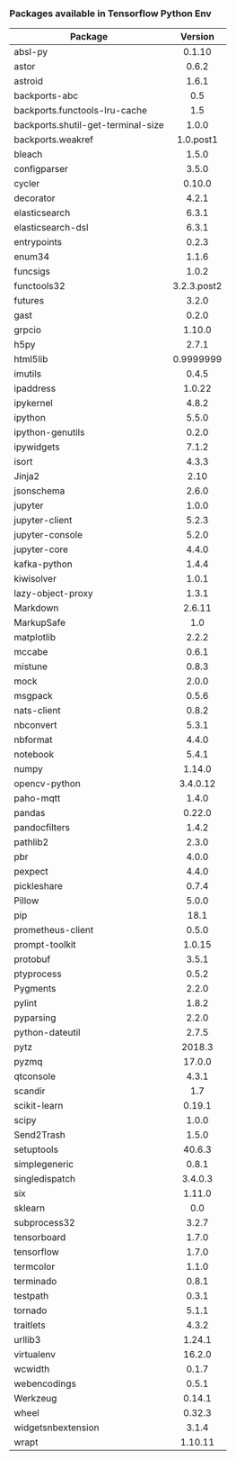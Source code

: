### Packages available in Tensorflow Python Env
|Package                           |  Version   |  
|----------------------------------|:----------:|
|absl-py                           | 0.1.10     | 
|astor                             | 0.6.2      |
|astroid                           | 1.6.1      |
|backports-abc                     | 0.5        |
|backports.functools-lru-cache     | 1.5        |
|backports.shutil-get-terminal-size| 1.0.0      |
|backports.weakref                 | 1.0.post1  |
|bleach                            | 1.5.0      |
|configparser                      | 3.5.0      |
|cycler                            | 0.10.0     |
|decorator                         | 4.2.1      |
|elasticsearch                     | 6.3.1      |
|elasticsearch-dsl                 | 6.3.1      |
|entrypoints                       | 0.2.3      |
|enum34                            | 1.1.6      |
|funcsigs                          | 1.0.2      |
|functools32                       | 3.2.3.post2|
|futures                           | 3.2.0      |
|gast                              | 0.2.0      |
|grpcio                            | 1.10.0     |
|h5py                              | 2.7.1      |
|html5lib                          | 0.9999999  |
|imutils                           | 0.4.5      |
|ipaddress                         | 1.0.22     |
|ipykernel                         | 4.8.2      |
|ipython                           | 5.5.0      |
|ipython-genutils                  | 0.2.0      |
|ipywidgets                        | 7.1.2      |
|isort                             | 4.3.3      |
|Jinja2                            | 2.10       |
|jsonschema                        | 2.6.0      |
|jupyter                           | 1.0.0      |
|jupyter-client                    | 5.2.3      |
|jupyter-console                   | 5.2.0      |
|jupyter-core                      | 4.4.0      |
|kafka-python                      | 1.4.4      |
|kiwisolver                        | 1.0.1      |
|lazy-object-proxy                 | 1.3.1      |
|Markdown                          | 2.6.11     |
|MarkupSafe                        | 1.0        |
|matplotlib                        | 2.2.2      |
|mccabe                            | 0.6.1      |
|mistune                           | 0.8.3      |
|mock                              | 2.0.0      |
|msgpack                           | 0.5.6      |
|nats-client                       | 0.8.2      |
|nbconvert                         | 5.3.1      |
|nbformat                          | 4.4.0      |
|notebook                          | 5.4.1      |
|numpy                             | 1.14.0     |
|opencv-python                     | 3.4.0.12   |
|paho-mqtt                         | 1.4.0      |
|pandas                            | 0.22.0     |
|pandocfilters                     | 1.4.2      |
|pathlib2                          | 2.3.0      |
|pbr                               | 4.0.0      |
|pexpect                           | 4.4.0      |
|pickleshare                       | 0.7.4      |
|Pillow                            | 5.0.0      |
|pip                               | 18.1       |
|prometheus-client                 | 0.5.0      |
|prompt-toolkit                    | 1.0.15     |
|protobuf                          | 3.5.1      |
|ptyprocess                        | 0.5.2      |
|Pygments                          | 2.2.0      |
|pylint                            | 1.8.2      |
|pyparsing                         | 2.2.0      |
|python-dateutil                   | 2.7.5      |
|pytz                              | 2018.3     |
|pyzmq                             | 17.0.0     |
|qtconsole                         | 4.3.1      |
|scandir                           | 1.7        |
|scikit-learn                      | 0.19.1     |
|scipy                             | 1.0.0      |
|Send2Trash                        | 1.5.0      |
|setuptools                        | 40.6.3     |
|simplegeneric                     | 0.8.1      |
|singledispatch                    | 3.4.0.3    |
|six                               | 1.11.0     |
|sklearn                           | 0.0        |
|subprocess32                      | 3.2.7      |
|tensorboard                       | 1.7.0      |
|tensorflow                        | 1.7.0      |
|termcolor                         | 1.1.0      |
|terminado                         | 0.8.1      |
|testpath                          | 0.3.1      |
|tornado                           | 5.1.1      |
|traitlets                         | 4.3.2      |
|urllib3                           | 1.24.1     |
|virtualenv                        | 16.2.0     |
|wcwidth                           | 0.1.7      |
|webencodings                      | 0.5.1      |
|Werkzeug                          | 0.14.1     |
|wheel                             | 0.32.3     |
|widgetsnbextension                | 3.1.4      |
|wrapt                             | 1.10.11    |
